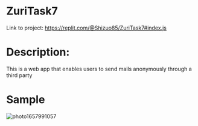 # ZuriTask7
Link to project: https://replit.com/@Shizuo85/ZuriTask7#index.js

# Description:
This is a web app that enables users to send mails anonymously through a third party

# Sample
![photo1657991057](https://user-images.githubusercontent.com/89656114/179365114-fc4d1213-1445-424e-ab10-770c54bd3559.jpeg)
